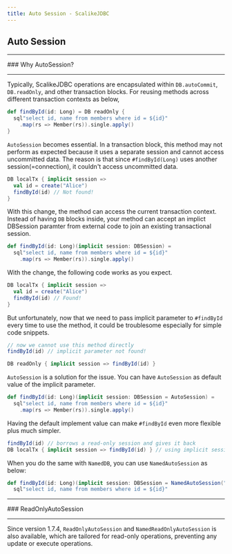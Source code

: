 ```yaml
---
title: Auto Session - ScalikeJDBC
---
```


## Auto Session

<hr/>
### Why AutoSession?
<hr/>

Typically, ScalikeJDBC operations are encapsulated within `DB.autoCommit`, `DB.readOnly`, and other transaction blocks. For reusing methods across different transaction contexts as below, 

```scala
def findById(id: Long) = DB readOnly {
  sql"select id, name from members where id = ${id}"
    .map(rs => Member(rs)).single.apply()
}
```

`AutoSession` becomes essential. In a transaction block, this method may not perform as expected because it uses a separate session and cannot access uncommitted data. The reason is that since `#findById(Long)` uses another session(=connection), it couldn't access uncommitted data.

```scala
DB localTx { implicit session =>
  val id = create("Alice")
  findById(id) // Not found!
}
```

With this change, the method can access the current transaction context. Instead of having `DB` blocks inside, your method can accept an implict DBSession paramter from external code to join an existing transactional session.

```scala
def findById(id: Long)(implicit session: DBSession) =
  sql"select id, name from members where id = ${id}"
    .map(rs => Member(rs)).single.apply()
```

With the change, the following code works as you expect.

```scala
DB localTx { implicit session =>
  val id = create("Alice")
  findById(id) // Found!
}
```

But unfortunately, now that we need to pass implicit parameter to `#findById` every time to use the method, it could be troublesome especially for simple code snippets.

```scala
// now we cannot use this method directly
findById(id) // implicit parameter not found!

DB readOnly { implicit session => findById(id) }
```

`AutoSession` is a solution for the issue. You can have `AutoSession` as default value of the implicit parameter.

```scala
def findById(id: Long)(implicit session: DBSession = AutoSession) =
  sql"select id, name from members where id = ${id}"
    .map(rs => Member(rs)).single.apply()
```

Having the default implement value can make `#findById` even more flexible plus much simpler.

```scala
findById(id) // borrows a read-only session and gives it back
DB localTx { implicit session => findById(id) } // using implicit session
```

When you do the same with `NamedDB`, you can use `NamedAutoSession` as below:

```scala
def findById(id: Long)(implicit session: DBSession = NamedAutoSession("named")) =
  sql"select id, name from members where id = ${id}"
```

<hr/>
### ReadOnlyAutoSession
<hr/>

Since version 1.7.4, `ReadOnlyAutoSession` and `NamedReadOnlyAutoSession` is also available, which are tailored for read-only operations, preventing any update or execute operations.

